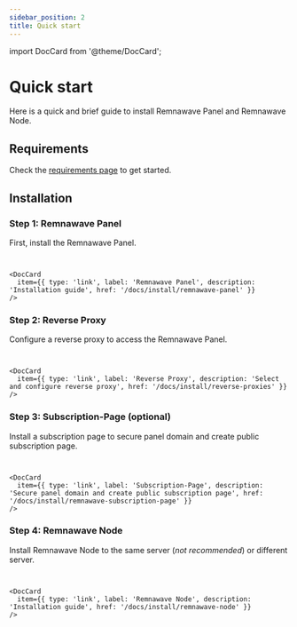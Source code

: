 ```yaml
---
sidebar_position: 2
title: Quick start
---
```


import DocCard from '@theme/DocCard';

# Quick start

Here is a quick and brief guide to install Remnawave Panel and Remnawave Node.

## Requirements

Check the [requirements page](/docs/install/requirements) to get started.

## Installation

### Step 1: Remnawave Panel

First, install the Remnawave Panel.

```mdx-code-block


<DocCard
  item={{ type: 'link', label: 'Remnawave Panel', description: 'Installation guide', href: '/docs/install/remnawave-panel' }}
/>
```

### Step 2: Reverse Proxy

Configure a reverse proxy to access the Remnawave Panel.

```mdx-code-block


<DocCard
  item={{ type: 'link', label: 'Reverse Proxy', description: 'Select and configure reverse proxy', href: '/docs/install/reverse-proxies' }}
/>
```

### Step 3: Subscription-Page (optional)

Install a subscription page to secure panel domain and create public subscription page.

```mdx-code-block


<DocCard
  item={{ type: 'link', label: 'Subscription-Page', description: 'Secure panel domain and create public subscription page', href: '/docs/install/remnawave-subscription-page' }}
/>
```

### Step 4: Remnawave Node

Install Remnawave Node to the same server (_not recommended_) or different server.

```mdx-code-block


<DocCard
  item={{ type: 'link', label: 'Remnawave Node', description: 'Installation guide', href: '/docs/install/remnawave-node' }}
/>
```
